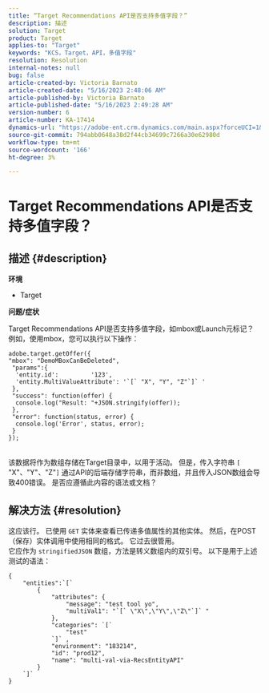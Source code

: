 ```yaml
---
title: “Target Recommendations API是否支持多值字段？”
description: 描述
solution: Target
product: Target
applies-to: "Target"
keywords: "KCS，Target，API，多值字段"
resolution: Resolution
internal-notes: null
bug: false
article-created-by: Victoria Barnato
article-created-date: "5/16/2023 2:48:06 AM"
article-published-by: Victoria Barnato
article-published-date: "5/16/2023 2:49:28 AM"
version-number: 6
article-number: KA-17414
dynamics-url: "https://adobe-ent.crm.dynamics.com/main.aspx?forceUCI=1&pagetype=entityrecord&etn=knowledgearticle&id=01b2ed10-94f3-ed11-8848-6045bd006ce9"
source-git-commit: 794abb0648a38d2f44cb34699c7266a30e62980d
workflow-type: tm+mt
source-wordcount: '166'
ht-degree: 3%

---
```


# Target Recommendations API是否支持多值字段？

## 描述 {#description}

<b>环境</b>
- Target


<b>问题/症状</b>

Target Recommendations API是否支持多值字段，如mbox或Launch元标记？例如，使用mbox，您可以执行以下操作：


```
adobe.target.getOffer({
"mbox": "DemoMBoxCanBeDeleted",
 "params":{
  'entity.id':         '123',   
  'entity.MultiValueAttribute': '`[` "X", "Y", "Z"`]` '
 },
 "success": function(offer) {
  console.log("Result: "+JSON.stringify(offer));
 },
 "error": function(status, error) {
  console.log('Error', status, error);
 }
});
```

<br>该数据将作为数组存储在Target目录中，以用于活动。 但是，传入字符串 `[` &quot;X&quot;、&quot;Y&quot;、&quot;Z&quot;`]`  通过API的后端存储字符串，而非数组，并且传入JSON数组会导致400错误。 是否应遵循此内容的语法或文档？

## 解决方法 {#resolution}


这应该行。 已使用 `GET` 实体来查看已传递多值属性的其他实体。 然后，在POST（保存）实体调用中使用相同的格式。 它过去很管用。
<br>它应作为 `stringifiedJSON` 数组，方法是转义数组内的双引号。 以下是用于上述测试的语法：<br>

```
{
    "entities":`[` 
        {
            "attributes": {
                "message": "test tool yo",
                "multiVal1": "`[` \"X\",\"Y\",\"Z\"`]` "
            },
            "categories": `[` 
                "test"
            `]` ,
            "environment": "183214",
            "id": "prod12",
            "name": "multi-val-via-RecsEntityAPI"
        }
    `]` 
}
```

